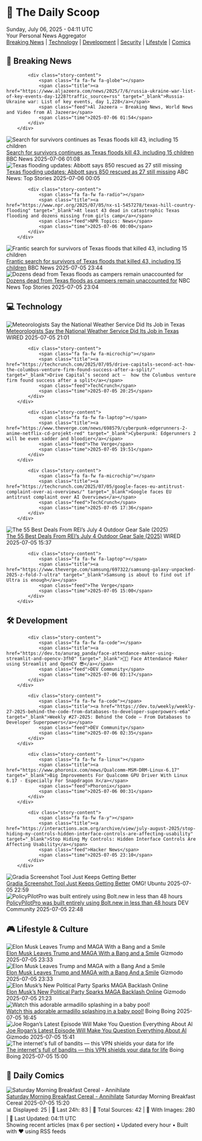 <!-- Processing 54 RSS feeds at 2025-07-06 04:10:49 UTC -->
<!-- Processing: Dilbert -->
<!-- Processing: Questionable Content -->
<!-- Error processing https://www.questionablecontent.net/QCRSS.xml: The read operation timed out -->
<!-- Processing: Dinosaur Comics -->
<!-- Processing: CBC News -->
<!-- Error processing https://rss.cbc.ca/lineup/topstories.xml: The read operation timed out -->
<!-- Processing: Associated Press Breaking -->
<!-- Processing: ABC News Breaking -->
<!-- Processing: Guardian World News -->
<!-- Processing: TechCrunch -->
<!-- Processing: WIRED -->
<!-- Processing: Slashdot -->
<!-- Processing: Lobsters Python -->
<!-- Processing: OMG! Ubuntu -->
<!-- Processing: Linux.com -->
<!-- Processing: The Pragmatic Engineer -->
<!-- Processing: Lifehacker -->
<!-- Processing: Krebs on Security -->
<!-- Generated 1 new posts out of 16 feeds processed -->
<div class="newspaper-header">
    <h1 class="newspaper-title">📰 The Daily Scoop</h1>
    <div class="newspaper-date">Sunday, July 06, 2025 - 04:11 UTC</div>
    <div class="newspaper-subtitle">Your Personal News Aggregator</div>
</div>

<div class="newspaper-nav">
    <a href="#breaking">Breaking News</a> |
    <a href="#tech">Technology</a> |
    <a href="#dev">Development</a> |
    <a href="#security">Security</a> |
    <a href="#lifestyle">Lifestyle</a> |
    <a href="#webcomics">Comics</a>
</div>

<div class="news-section breaking-news" id="breaking">
<h2 class="section-header">🚨 Breaking News</h2>
<div class="stories-container">
<div class="story">
            
            <div class="story-content">
                <span class="fa fa-fw fa-globe"></span>
                <span class="title"><a href="https://www.aljazeera.com/news/2025/7/6/russia-ukraine-war-list-of-key-events-day-1228?traffic_source=rss" target="_blank">Russia-Ukraine war: List of key events, day 1,228</a></span>
                <span class="feed">Al Jazeera – Breaking News, World News and Video from Al Jazeera</span>
                <span class="time">2025-07-06 01:54</span>
            </div>
        </div>
<div class="story">
            <img src="https://ichef.bbci.co.uk/ace/standard/240/cpsprodpb/4417/live/25bcb680-59e6-11f0-b5c5-012c5796682d.jpg" alt="Search for survivors continues as Texas floods kill 43, including 15 children" class="story-image" loading="lazy" onerror="this.style.display='none'">
            <div class="story-content">
                <span class="fa fa-fw fa-earth-americas"></span>
                <span class="title"><a href="https://www.bbc.com/news/articles/cr4w36lnvgyo" target="_blank">Search for survivors continues as Texas floods kill 43, including 15 children</a></span>
                <span class="feed">BBC News</span>
                <span class="time">2025-07-06 01:08</span>
            </div>
        </div>
<div class="story">
            <img src="https://s.abcnews.com/images/US/texas-flood-debris-pile-ap-jt-250705_1751732273113_hpMain_4x3t_384.jpg" alt="Texas flooding updates: Abbott says 850 rescued as 27 still missing" class="story-image" loading="lazy" onerror="this.style.display='none'">
            <div class="story-content">
                <span class="fa fa-fw fa-tv"></span>
                <span class="title"><a href="https://abcnews.go.com/US/live-updates/texas-flooding-updates-13-dead-20-campers-unaccounted/?id=123488468" target="_blank">Texas flooding updates: Abbott says 850 rescued as 27 still missing</a></span>
                <span class="feed">ABC News: Top Stories</span>
                <span class="time">2025-07-06 00:05</span>
            </div>
        </div>
<div class="story">
            
            <div class="story-content">
                <span class="fa fa-fw fa-radio"></span>
                <span class="title"><a href="https://www.npr.org/2025/07/05/nx-s1-5457278/texas-hill-country-flooding" target="_blank">At least 43 dead in catastrophic Texas flooding and dozens missing from girls camp</a></span>
                <span class="feed">NPR Topics: News</span>
                <span class="time">2025-07-06 00:00</span>
            </div>
        </div>
<div class="story">
            <img src="https://ichef.bbci.co.uk/ace/standard/240/cpsprodpb/4417/live/25bcb680-59e6-11f0-b5c5-012c5796682d.jpg" alt="Frantic search for survivors of Texas floods that killed 43, including 15 children" class="story-image" loading="lazy" onerror="this.style.display='none'">
            <div class="story-content">
                <span class="fa fa-fw fa-earth-americas"></span>
                <span class="title"><a href="https://www.bbc.com/news/articles/cr4w36lnvgyo" target="_blank">Frantic search for survivors of Texas floods that killed 43, including 15 children</a></span>
                <span class="feed">BBC News</span>
                <span class="time">2025-07-05 23:44</span>
            </div>
        </div>
<div class="story">
            <img src="https://media-cldnry.s-nbcnews.com/image/upload/t_fit_1500w/mpx/2704722219/2025_07/1751763470942_nn_rch_frantic_search_for_missing_after_texas_floods_250705_1920x1080-2rpak4.jpg" alt="Dozens dead from Texas floods as campers remain unaccounted for" class="story-image" loading="lazy" onerror="this.style.display='none'">
            <div class="story-content">
                <span class="fa fa-fw fa-broadcast-tower"></span>
                <span class="title"><a href="https://www.nbcnews.com/nightly-news/video/dozens-dead-from-texas-floods-as-campers-remain-unaccounted-for-242748485696" target="_blank">Dozens dead from Texas floods as campers remain unaccounted for</a></span>
                <span class="feed">NBC News Top Stories</span>
                <span class="time">2025-07-05 23:04</span>
            </div>
        </div>
</div>
</div>
<div class="news-section tech-news" id="tech">
<h2 class="section-header">💻 Technology</h2>
<div class="stories-container">
<div class="story">
            <img src="https://media.wired.com/photos/6869798496efdc8698cddbf1/master/pass/2222953080" alt="Meteorologists Say the National Weather Service Did Its Job in Texas" class="story-image" loading="lazy" onerror="this.style.display='none'">
            <div class="story-content">
                <span class="fa fa-fw fa-bolt"></span>
                <span class="title"><a href="https://www.wired.com/story/meteorologists-say-the-national-weather-service-did-its-job-in-texas/" target="_blank">Meteorologists Say the National Weather Service Did Its Job in Texas</a></span>
                <span class="feed">WIRED</span>
                <span class="time">2025-07-05 21:01</span>
            </div>
        </div>
<div class="story">
            
            <div class="story-content">
                <span class="fa fa-fw fa-microchip"></span>
                <span class="title"><a href="https://techcrunch.com/2025/07/05/drive-capitals-second-act-how-the-columbus-venture-firm-found-success-after-a-split/" target="_blank">Drive Capital’s second act –  how the Columbus venture firm found success after a split</a></span>
                <span class="feed">TechCrunch</span>
                <span class="time">2025-07-05 20:25</span>
            </div>
        </div>
<div class="story">
            
            <div class="story-content">
                <span class="fa fa-fw fa-laptop"></span>
                <span class="title"><a href="https://www.theverge.com/news/698579/cyberpunk-edgerunners-2-anime-netflix-cd-projekt-red" target="_blank">Cyberpunk: Edgerunners 2 will be even sadder and bloodier</a></span>
                <span class="feed">The Verge</span>
                <span class="time">2025-07-05 19:51</span>
            </div>
        </div>
<div class="story">
            
            <div class="story-content">
                <span class="fa fa-fw fa-microchip"></span>
                <span class="title"><a href="https://techcrunch.com/2025/07/05/google-faces-eu-antitrust-complaint-over-ai-overviews/" target="_blank">Google faces EU antitrust complaint over AI Overviews</a></span>
                <span class="feed">TechCrunch</span>
                <span class="time">2025-07-05 17:36</span>
            </div>
        </div>
<div class="story">
            <img src="https://media.wired.com/photos/685f0f0c20a20e2dbba976f9/master/pass/REI%20Ads.png" alt="The 55 Best Deals From REI’s July 4 Outdoor Gear Sale (2025)" class="story-image" loading="lazy" onerror="this.style.display='none'">
            <div class="story-content">
                <span class="fa fa-fw fa-bolt"></span>
                <span class="title"><a href="https://www.wired.com/story/rei-4th-of-july-sale-2025-1/" target="_blank">The 55 Best Deals From REI’s July 4 Outdoor Gear Sale (2025)</a></span>
                <span class="feed">WIRED</span>
                <span class="time">2025-07-05 15:37</span>
            </div>
        </div>
<div class="story">
            
            <div class="story-content">
                <span class="fa fa-fw fa-laptop"></span>
                <span class="title"><a href="https://www.theverge.com/samsung/697322/samsung-galaxy-unpacked-2025-z-fold-7-ultra" target="_blank">Samsung is about to find out if Ultra is enough</a></span>
                <span class="feed">The Verge</span>
                <span class="time">2025-07-05 15:00</span>
            </div>
        </div>
</div>
</div>
<div class="news-section dev-news" id="dev">
<h2 class="section-header">🛠️ Development</h2>
<div class="stories-container">
<div class="story">
            
            <div class="story-content">
                <span class="fa fa-fw fa-code"></span>
                <span class="title"><a href="https://dev.to/anurag_panda/face-attendance-maker-using-streamlit-and-opencv-3fh0" target="_blank">🧑‍💼 Face Attendance Maker using Streamlit and OpenCV 😎</a></span>
                <span class="feed">DEV Community</span>
                <span class="time">2025-07-06 03:17</span>
            </div>
        </div>
<div class="story">
            
            <div class="story-content">
                <span class="fa fa-fw fa-code"></span>
                <span class="title"><a href="https://dev.to/weekly/weekly-27-2025-behind-the-code-from-databases-to-developer-superpowers-e6a" target="_blank">Weekly #27-2025: Behind the Code – From Databases to Developer Superpowers</a></span>
                <span class="feed">DEV Community</span>
                <span class="time">2025-07-06 02:35</span>
            </div>
        </div>
<div class="story">
            
            <div class="story-content">
                <span class="fa fa-fw fa-linux"></span>
                <span class="title"><a href="https://www.phoronix.com/news/Qualcomm-MSM-DRM-Linux-6.17" target="_blank">Big Improvements For Qualcomm GPU Driver With Linux 6.17 - Especially For Snapdragon X</a></span>
                <span class="feed">Phoronix</span>
                <span class="time">2025-07-06 00:31</span>
            </div>
        </div>
<div class="story">
            
            <div class="story-content">
                <span class="fa fa-fw fa-y"></span>
                <span class="title"><a href="https://interactions.acm.org/archive/view/july-august-2025/stop-hiding-my-controls-hidden-interface-controls-are-affecting-usability" target="_blank">Stop Hiding My Controls: Hidden Interface Controls Are Affecting Usability</a></span>
                <span class="feed">Hacker News</span>
                <span class="time">2025-07-05 23:10</span>
            </div>
        </div>
<div class="story">
            <img src="https://i0.wp.com/www.omgubuntu.co.uk/wp-content/uploads/2025/07/gradia.jpg?resize=406%2C232&amp;ssl=1" alt="Gradia Screenshot Tool Just Keeps Getting Better" class="story-image" loading="lazy" onerror="this.style.display='none'">
            <div class="story-content">
                <span class="fa fa-fw fa-ubuntu"></span>
                <span class="title"><a href="https://www.omgubuntu.co.uk/2025/07/gradia-screenshot-tool-adds-new-features" target="_blank">Gradia Screenshot Tool Just Keeps Getting Better</a></span>
                <span class="feed">OMG! Ubuntu</span>
                <span class="time">2025-07-05 22:59</span>
            </div>
        </div>
<div class="story">
            <img src="https://media2.dev.to/dynamic/image/width=800%2Cheight=%2Cfit=scale-down%2Cgravity=auto%2Cformat=auto/https%3A%2F%2Fdev-to-uploads.s3.amazonaws.com%2Fuploads%2Farticles%2F4uzfgazkenjq5olhfpan.png" alt="PolicyPilotPro was built entirely using Bolt.new in less than 48 hours" class="story-image" loading="lazy" onerror="this.style.display='none'">
            <div class="story-content">
                <span class="fa fa-fw fa-code"></span>
                <span class="title"><a href="https://dev.to/joe_slade_2ffebf8d1164783/policypilotpro-was-built-entirely-using-boltnew-in-less-than-48-hours-3pgc" target="_blank">PolicyPilotPro was built entirely using Bolt.new in less than 48 hours</a></span>
                <span class="feed">DEV Community</span>
                <span class="time">2025-07-05 22:48</span>
            </div>
        </div>
</div>
</div>
<div class="news-section lifestyle-news" id="lifestyle">
<h2 class="section-header">🎮 Lifestyle & Culture</h2>
<div class="stories-container">
<div class="story">
            <img src="https://gizmodo.com/app/uploads/2024/11/Elon-Musk-at-Mar-a-Lago-.jpg" alt="Elon Musk Leaves Trump and MAGA With a Bang and a Smile" class="story-image" loading="lazy" onerror="this.style.display='none'">
            <div class="story-content">
                <span class="fa fa-fw fa-computer"></span>
                <span class="title"><a href="https://gizmodo.com/elon-musk-leaves-trump-and-maga-with-a-bang-and-a-smile-2000624469" target="_blank">Elon Musk Leaves Trump and MAGA With a Bang and a Smile</a></span>
                <span class="feed">Gizmodo</span>
                <span class="time">2025-07-05 23:33</span>
            </div>
        </div>
<div class="story">
            <img src="https://gizmodo.com/app/uploads/2024/11/Elon-Musk-at-Mar-a-Lago-.jpg" alt="Elon Musk Leaves Trump and MAGA with a Bang And a Smile" class="story-image" loading="lazy" onerror="this.style.display='none'">
            <div class="story-content">
                <span class="fa fa-fw fa-computer"></span>
                <span class="title"><a href="https://gizmodo.com/elon-musk-leaves-trump-and-maga-with-a-bang-and-a-smile-2000624469" target="_blank">Elon Musk Leaves Trump and MAGA with a Bang And a Smile</a></span>
                <span class="feed">Gizmodo</span>
                <span class="time">2025-07-05 23:33</span>
            </div>
        </div>
<div class="story">
            <img src="https://gizmodo.com/app/uploads/2025/03/elon-musk-march-24-2025-GettyImages-2206231809-copy.jpg" alt="Elon Musk’s New Political Party Sparks MAGA Backlash Online" class="story-image" loading="lazy" onerror="this.style.display='none'">
            <div class="story-content">
                <span class="fa fa-fw fa-computer"></span>
                <span class="title"><a href="https://gizmodo.com/elon-musks-new-political-party-sparks-maga-backlash-online-2000624462" target="_blank">Elon Musk’s New Political Party Sparks MAGA Backlash Online</a></span>
                <span class="feed">Gizmodo</span>
                <span class="time">2025-07-05 21:23</span>
            </div>
        </div>
<div class="story">
            <img src="https://i0.wp.com/boingboing.net/wp-content/uploads/2015/08/harmadillo.jpg?fit=600%2C399&amp;quality=60&amp;ssl=1" alt="Watch this adorable armadillo splashing in a baby pool!" class="story-image" loading="lazy" onerror="this.style.display='none'">
            <div class="story-content">
                <span class="fa fa-fw fa-arrow-right"></span>
                <span class="title"><a href="https://boingboing.net/2025/07/05/watch-this-adorable-armadillo-splashing-in-a-baby-pool.html" target="_blank">Watch this adorable armadillo splashing in a baby pool!</a></span>
                <span class="feed">Boing Boing</span>
                <span class="time">2025-07-05 16:45</span>
            </div>
        </div>
<div class="story">
            <img src="https://gizmodo.com/app/uploads/2019/05/f9tsubvpdl2zhjjri9w9.jpg" alt="Joe Rogan’s Latest Episode Will Make You Question Everything About AI" class="story-image" loading="lazy" onerror="this.style.display='none'">
            <div class="story-content">
                <span class="fa fa-fw fa-computer"></span>
                <span class="title"><a href="https://gizmodo.com/joe-rogans-latest-episode-will-make-you-question-everything-about-ai-2000624443" target="_blank">Joe Rogan’s Latest Episode Will Make You Question Everything About AI</a></span>
                <span class="feed">Gizmodo</span>
                <span class="time">2025-07-05 15:41</span>
            </div>
        </div>
<div class="story">
            <img src="https://i0.wp.com/boingboing.net/wp-content/uploads/2025/07/FastestVPN-PRO.jpg?fit=2250%2C1500&amp;quality=60&amp;ssl=1" alt="The internet&#x27;s full of bandits — this VPN shields your data for life" class="story-image" loading="lazy" onerror="this.style.display='none'">
            <div class="story-content">
                <span class="fa fa-fw fa-arrow-right"></span>
                <span class="title"><a href="https://boingboing.net/2025/07/05/the-internets-full-of-bandits-this-vpn-shields-your-data-for-life.html" target="_blank">The internet&#x27;s full of bandits — this VPN shields your data for life</a></span>
                <span class="feed">Boing Boing</span>
                <span class="time">2025-07-05 15:00</span>
            </div>
        </div>
</div>
</div>
<div class="news-section webcomics-section" id="webcomics">
<h2 class="section-header">🎨 Daily Comics</h2>
<div class="stories-container">
<div class="story">
            <img src="https://www.smbc-comics.com/comics/1751596995-20250705.png" alt="Saturday Morning Breakfast Cereal - Annihilate" class="story-image" loading="lazy" onerror="this.style.display='none'">
            <div class="story-content">
                <span class="fa fa-fw fa-smile"></span>
                <span class="title"><a href="https://www.smbc-comics.com/comic/annihilate" target="_blank">Saturday Morning Breakfast Cereal - Annihilate</a></span>
                <span class="feed">Saturday Morning Breakfast Cereal</span>
                <span class="time">2025-07-05 15:20</span>
            </div>
        </div>
</div>
</div>

<div class="newspaper-footer">
    <div class="stats">
        📊 Displayed: 25 | 📅 Last 24h: 83 | 📡 Total Sources: 42 | 📸 With Images: 280 |
        🔄 Last Updated: 04:11 UTC
    </div>
    <div class="footer-note">
        Showing recent articles (max 6 per section) • Updated every hour • Built with ❤️ using RSS feeds
    </div>
</div>
